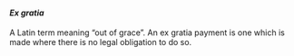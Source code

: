 ####  _Ex gratia_

A Latin term meaning “out of grace”. An ex gratia payment is one which is made
where there is no legal obligation to do so.
